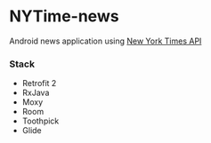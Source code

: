 # NYTime-news
Android news application using [New York Times API](https://developer.nytimes.com)

### Stack
- Retrofit 2
- RxJava
- Moxy
- Room
- Toothpick
- Glide
